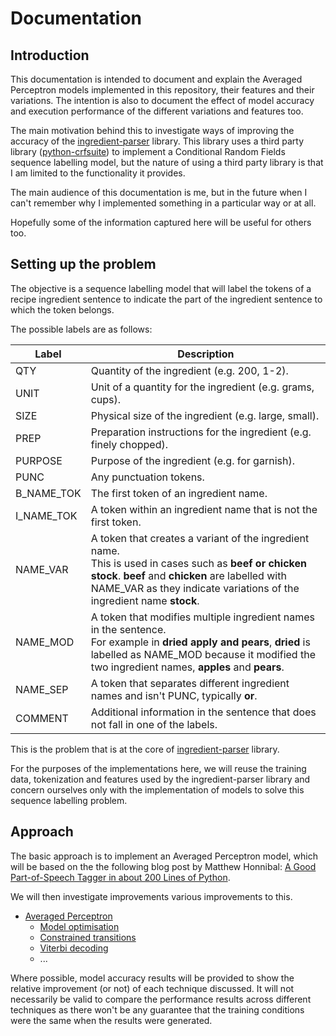 # Documentation

## Introduction

This documentation is intended to document and explain the Averaged Perceptron models implemented in this repository, their features and their variations. The intention is also to document the effect of model accuracy and execution performance of the different variations and features too.

The main motivation behind this to investigate ways of improving the accuracy of the [ingredient-parser](https://github.com/strangetom/ingredient-parser) library. This library uses a third party library ([python-crfsuite](https://github.com/scrapinghub/python-crfsuite)) to implement a Conditional Random Fields sequence labelling model, but the nature of using a third party library is that I am limited to the functionality it provides.

The main audience of this documentation is me, but in the future when I can't remember why I implemented something in a particular way or at all. 

Hopefully some of the information captured here will be useful for others too.

## Setting up the problem

The objective is a sequence labelling model that will label the tokens of a recipe ingredient sentence to indicate the part of the ingredient sentence to which the token belongs. 

The possible labels are as follows:

| Label      | Description                                                  |
| ---------- | ------------------------------------------------------------ |
| QTY        | Quantity of the ingredient (e.g. 200, 1-2).                  |
| UNIT       | Unit of a quantity for the ingredient (e.g. grams, cups).    |
| SIZE       | Physical size of the ingredient (e.g. large, small).         |
| PREP       | Preparation instructions for the ingredient (e.g. finely chopped). |
| PURPOSE    | Purpose of the ingredient (e.g. for garnish).                |
| PUNC       | Any punctuation tokens.                                      |
| B_NAME_TOK | The first token of an ingredient name.                       |
| I_NAME_TOK | A token within an ingredient name that is not the first token. |
| NAME_VAR   | A token that creates a variant of the ingredient name.<br />This is used in cases such as **beef or chicken stock**. **beef** and **chicken** are labelled with NAME_VAR as they indicate variations of the ingredient name **stock**. |
| NAME_MOD   | A token that modifies multiple ingredient names in the sentence.<br />For example in **dried apply and pears**, **dried** is labelled as NAME_MOD because it modified the two ingredient names, **apples** and **pears**. |
| NAME_SEP   | A token that separates different ingredient names and isn't PUNC, typically **or**. |
| COMMENT    | Additional information in the sentence that does not fall in one of the labels. |

This is the problem that is at the core of [ingredient-parser](https://github.com/strangetom/ingredient-parser) library. 

For the purposes of the implementations here, we will reuse the training data, tokenization and features used by the ingredient-parser library and concern ourselves only with the implementation of models to solve this sequence labelling problem.

## Approach

The basic approach is to implement an Averaged Perceptron model, which will be based on the the following blog post by Matthew Honnibal: [A Good Part-of-Speech Tagger in about 200 Lines of Python](https://explosion.ai/blog/part-of-speech-pos-tagger-in-python).

We will then investigate improvements various improvements to this.

* [Averaged Perceptron](averaged-perceptron.md) 
  * [Model optimisation](model-optimisation.md)
  * [Constrained transitions](constrained-transitions.md)
  * [Viterbi decoding](viterbi.md)
  * ...

Where possible, model accuracy results will be provided to show the relative improvement (or not) of each technique discussed. It will not necessarily be valid to compare the performance results across different techniques as there won't be any guarantee that the training conditions were the same when the results were generated. 
